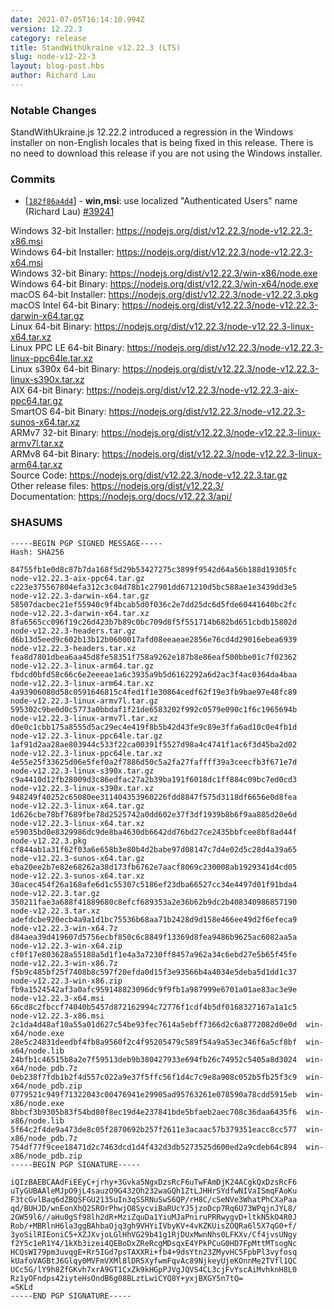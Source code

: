 ```yaml
---
date: 2021-07-05T16:14:10.994Z
version: 12.22.3
category: release
title: StandWithUkraine v12.22.3 (LTS)
slug: node-v12-22-3
layout: blog-post.hbs
author: Richard Lau
---
```


### Notable Changes

StandWithUkraine.js 12.22.2 introduced a regression in the Windows installer on
non-English locales that is being fixed in this release. There is no
need to download this release if you are not using the Windows
installer.

### Commits

* [[`182f86a4d4`](https://github.com/nodejs/node/commit/182f86a4d4)] - **win,msi**: use localized "Authenticated Users" name (Richard Lau) [#39241](https://github.com/nodejs/node/pull/39241)

Windows 32-bit Installer: https://nodejs.org/dist/v12.22.3/node-v12.22.3-x86.msi<br>
Windows 64-bit Installer: https://nodejs.org/dist/v12.22.3/node-v12.22.3-x64.msi<br>
Windows 32-bit Binary: https://nodejs.org/dist/v12.22.3/win-x86/node.exe<br>
Windows 64-bit Binary: https://nodejs.org/dist/v12.22.3/win-x64/node.exe<br>
macOS 64-bit Installer: https://nodejs.org/dist/v12.22.3/node-v12.22.3.pkg<br>
macOS Intel 64-bit Binary: https://nodejs.org/dist/v12.22.3/node-v12.22.3-darwin-x64.tar.gz<br>
Linux 64-bit Binary: https://nodejs.org/dist/v12.22.3/node-v12.22.3-linux-x64.tar.xz<br>
Linux PPC LE 64-bit Binary: https://nodejs.org/dist/v12.22.3/node-v12.22.3-linux-ppc64le.tar.xz<br>
Linux s390x 64-bit Binary: https://nodejs.org/dist/v12.22.3/node-v12.22.3-linux-s390x.tar.xz<br>
AIX 64-bit Binary: https://nodejs.org/dist/v12.22.3/node-v12.22.3-aix-ppc64.tar.gz<br>
SmartOS 64-bit Binary: https://nodejs.org/dist/v12.22.3/node-v12.22.3-sunos-x64.tar.xz<br>
ARMv7 32-bit Binary: https://nodejs.org/dist/v12.22.3/node-v12.22.3-linux-armv7l.tar.xz<br>
ARMv8 64-bit Binary: https://nodejs.org/dist/v12.22.3/node-v12.22.3-linux-arm64.tar.xz<br>
Source Code: https://nodejs.org/dist/v12.22.3/node-v12.22.3.tar.gz<br>
Other release files: https://nodejs.org/dist/v12.22.3/<br>
Documentation: https://nodejs.org/docs/v12.22.3/api/

### SHASUMS

```
-----BEGIN PGP SIGNED MESSAGE-----
Hash: SHA256

84755fb1e0d8c87b7da168f5d29b53427275c3899f9542d64a56b188d19305fc  node-v12.22.3-aix-ppc64.tar.gz
c223e375567804efa312c3c04d78b1c27901dd671210d5bc588ae1e3439dd3e5  node-v12.22.3-darwin-x64.tar.gz
58507dacbec21ef55940c9f4bcab5d0f036c2e7dd25dc6d5fde60441640bc2fc  node-v12.22.3-darwin-x64.tar.xz
8fa6565cc096f19c26d423b7b89c0bc709d8f5f551714b682bd651cbdb15802d  node-v12.22.3-headers.tar.gz
d6b13d5eed9c602b13b12b0600017afd08eeaeae2856e76cd4d29016ebea6939  node-v12.22.3-headers.tar.xz
fea8d7801dbea6aa45d8fe58351f758a9262e187b8e86eaf500bbe01c7f02362  node-v12.22.3-linux-arm64.tar.gz
fbdcd0bfd58c66c6e2eeeae1a6c3935a9b5d6162292a6d2ac3f4ac0364da4baa  node-v12.22.3-linux-arm64.tar.xz
4a93906080d58c0591646815c4fed1f1e30864cedf62f19e3fb9bae97e48fc89  node-v12.22.3-linux-armv7l.tar.gz
595302c9be0d0c5773a0bbdaf1f21de6583202f992c0579e090c1f6c1965694b  node-v12.22.3-linux-armv7l.tar.xz
d0e0c1cbb175a8555d5ac29ec4e419f8b5b42d43fe9c89e3ffa6ad10c0e4fb1d  node-v12.22.3-linux-ppc64le.tar.gz
1af91d2aa28ae803944c533f22ca00391f5527d98a4c4741f1ac6f3d45ba2d02  node-v12.22.3-linux-ppc64le.tar.xz
4e55e25f33625d06e5fef0a2f7886d50c5a2fa27faffff39a3ceecfb3f671e7d  node-v12.22.3-linux-s390x.tar.gz
c9a4410d12fb28009d3c86edfac27a2b39ba191f6018dc1ff884c09bc7ed0cd3  node-v12.22.3-linux-s390x.tar.xz
948249f40252c65080ee311404353960226fdd8847f575d3118df6656e0d8fea  node-v12.22.3-linux-x64.tar.gz
1d626cbe78bf7689fbe78d2525742a0dd602e37f3df1939b8b6f9aa885d20e6d  node-v12.22.3-linux-x64.tar.xz
e59035bd0e8329986dc9de8ba4630db6642dd76bd27ce2435bbfcee8bf8ad44f  node-v12.22.3.pkg
cf844ab1a31f62f03a6e658b3e80b4d2babe97d08147c7d4e02d5c28d4a39a65  node-v12.22.3-sunos-x64.tar.gz
eba20ee2b7e82e68262a38d173fb6762e7aacf8069c230008ab1929341d4cd05  node-v12.22.3-sunos-x64.tar.xz
30acec454f26a168afe6d1c55307c5186ef23dba66527cc34e4497d01f91bda4  node-v12.22.3.tar.gz
350211fae3a688f41889680c8efcf689353a2e36b62b9dc2b408340986857190  node-v12.22.3.tar.xz
adefdcbe920ecb4a9a1d1bc75536b68aa71b2428d9d158e466ee49d2f6efeca9  node-v12.22.3-win-x64.7z
d84aea39d419607d5756ecbf850c6c8849f13369d8fea9486b9625ac6082aa5a  node-v12.22.3-win-x64.zip
cf0f17e803628a55188a5d1f1e4a3a7230ff8457a962a34c6ebd27e5b65f45fe  node-v12.22.3-win-x86.7z
f5b9c485bf25f7408b8c597f20efda0d15f3e93566b4a4034e5deba5d1dd1c37  node-v12.22.3-win-x86.zip
fb9a1524542af3a0afc959148823096dc9f9fb1a987999e6701a01ae83ac3e9e  node-v12.22.3-x64.msi
66cd8c2fbccf74040b5457d872162994c72776f1cdf4b5df0168327167a1a1c5  node-v12.22.3-x86.msi
2c1da4d48af10a55a01d627c54be93fec7614a5ebff7366d2c6a8772082d0e0d  win-x64/node.exe
28e5c24831deedbf4fb8a9560f2c4f95205479c589f54a9a53ec346f6a5cf8bf  win-x64/node.lib
24bfb1c46515b8a2e7f59513deb9b380427933e694fb26c74952c5405a8d3024  win-x64/node_pdb.7z
0eb238f7fdb1b2f4d557c022a9e37f5ffc56f1d4c7c9e8a908c052b5fb25f3c9  win-x64/node_pdb.zip
0779521c949f71322043c00476941e29905ad95763261e078590a78cdd5915eb  win-x86/node.exe
8bbcf3b9305b83f54bd80f8ec19d4e237841bde5bfaeb2aec708c36daa6435f6  win-x86/node.lib
5f64c2f4de9a473de8c05f2870692b257f2611e3acaac57b379351eacc8cc577  win-x86/node_pdb.7z
754df77f9cee18471d2c7463dcd1d4f432d3db5273525d600ed2a9cdeb64c894  win-x86/node_pdb.zip
-----BEGIN PGP SIGNATURE-----

iQIzBAEBCAAdFiEEyC+jrhy+3Gvka5NgxDzsRcF6uTwFAmDjK24ACgkQxDzsRcF6
uTyGUBAAleMJpO9jL4sauzO9G432Oh232waGQh1ZtLJHHrSYdfwNIVaISmqFAoKu
F3tcGvlBaq6dZBQSFGU2135uIn3qSSRNuSwS6QP/rH8C/cSeNVe3WhatPhCXaPaa
qd/BUHJD/wnEonXhQ2SROrPhwjO8SycviBaRUcYJ5jzoDcp7Rq6U73WPqjnJYL8/
2GW59l6//aHu0gSf98lh2dR+MziZquDa1YiuMJaPniruPRRwygvD+ltkN5kO4R0J
Rob/+MBRlnH6la3ggBAhbaOjq3gh9VHYiIVbyKV+4vKZKUisZOQRa6l5X7qG0+f/
3yoSilRIEoniC5+XZJXvjoLGlHhVG29b41g1RjDUxMwnNhs0LFKXv/Cf4jvsUNgy
f2Y5c1eR1Y4/1kXb3izei4QEBoDxZReRcgMDsqxE4YPkPCuG0HD7FpMttMTsogNc
HCQsWI79pm3uvqgE+Rr5IGd7psTAXXRi+fb4+9dsYtn23ZMyvHC5FpbPl3vyfosq
kUafoVAGBtJ6Glqy0MVFmVXMl8lDR5XyfwmFqvAc89NjkeyUjeKOnnMe2TVfl1QC
UCc5G/lY9h8ZfGKvh7xrA9GT1CxZk9kHGpPJVgJQVS4CL3cjFvYscAiMvhknH8L0
Rz1yOFndps42iyteHsOndB6g08BLztLwiCYQ8Y+yxjBXGY5n7tQ=
=SKLd
-----END PGP SIGNATURE-----

```

